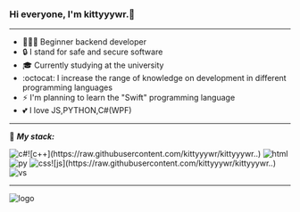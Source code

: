 ### Hi everyone, I'm kittyyywr.💫
___

- 👨🏻‍💻 Beginner backend developer
- 🔒 I stand for safe and secure software
- 🎓 Currently studying at the university
- :octocat: I increase the range of knowledge on development in different programming languages
- ⚡ I'm planning to learn the "Swift" programming language
- :two_hearts: I love JS,PYTHON,C#(WPF)
___

:briefcase: ***My stack:***

![c#](https://raw.githubusercontent.com/kittyyywr/kittyyywr..)![c++](https://raw.githubusercontent.com/kittyyywr/kittyyywr..)
![html](https://raw.githubusercontent.com/kittyyywr/kittyyywr..) ![py](https://raw.githubusercontent.com/kittyyywr/kittyyywr..)
![css](https://raw.githubusercontent.com/kittyyywr/kittyyywr..)![js](https://raw.githubusercontent.com/kittyyywr/kittyyywr..)
![vs](https://raw.githubusercontent.com/kittyyywr/kittyyywr..)
___
![logo](https://raw.githubusercontent.com/kittyyywr/kittyyywr..)
